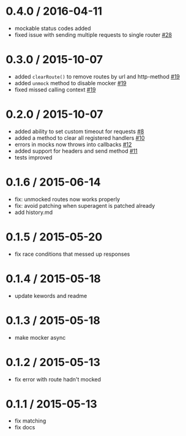 0.4.0 / 2016-04-11
==================

- mockable status codes added
- fixed issue with sending multiple requests to single router [#28](https://github.com/A/superagent-mocker/issues/28)


0.3.0 / 2015-10-07
==================

- added `clearRoute()` to remove routes by url and http-method [#19](https://github.com/shuvalov-anton/superagent-mocker/issues/19)
- added `unmock` method to disable mocker [#19](https://github.com/shuvalov-anton/superagent-mocker/issues/19)
- fixed missed calling context [#19](https://github.com/shuvalov-anton/superagent-mocker/issues/19)


0.2.0 / 2015-10-07
==================

- added ability to set custom timeout for requests [#8](https://github.com/shuvalov-anton/superagent-mocker/issues/8)
- added a method to clear all registered handlers [#10](https://github.com/shuvalov-anton/superagent-mocker/issues/10)
- errors in mocks now throws into callbacks [#12](https://github.com/shuvalov-anton/superagent-mocker/issues/10)
- added support for headers and send method [#11](https://github.com/shuvalov-anton/superagent-mocker/issues/11)
- tests improved

0.1.6 / 2015-06-14
==================

- fix: unmocked routes now works properly
- fix: avoid patching when superagent is patched already
- add history.md

0.1.5 / 2015-05-20
==================

- fix race conditions that messed up responses

0.1.4 / 2015-05-18
==================

- update kewords and readme

0.1.3 / 2015-05-18
==================

- make mocker async

0.1.2 / 2015-05-13
==================

- fix error with route hadn't mocked

0.1.1 / 2015-05-13
==================

- fix matching
- fix docs
